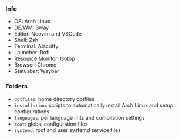 ### Info

- OS: Arch Linux
- DE/WM: Sway
- Editor: Neovim and VSCode
- Shell: Zsh
- Terminal: Alacritty
- Launcher: Rofi
- Resource Monitor: Gotop
- Browser: Chrome
- Statusbar: Waybar

### Folders

- `dotfiles`: home directory dotfiles
- `installation`: scripts to automatically install Arch Linux and setup configurations
- `languages`: per language lints and compilation settings
- `root`: global configuration files
- `systemd`: root and user systemd service files
